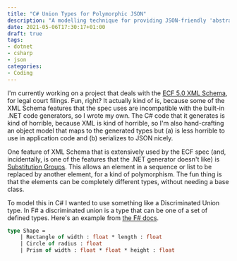 ```yaml
---
title: "C# Union Types for Polymorphic JSON"
description: "A modelling technique for providing JSON-friendly 'abstract' types"
date: 2021-05-06T17:30:17+01:00
draft: true
tags:
- dotnet
- csharp
- json
categories:
- Coding
---
```


I'm currently working on a project that deals with the
[ECF 5.0 XML Schema](https://github.com/oasis-tcs/legalxml-courtfiling-5.0-spec),
for legal court filings. Fun, right? It actually kind of is, because some
of the XML Schema features that the spec uses are incompatible with the
built-in .NET code generators, so I wrote my own. The C# code that it
generates is kind of horrible, because XML is kind of horrible, so I'm also
hand-crafting an object model that maps to the generated types but
(a) is less horrible to use in application code and (b) serializes to JSON
nicely.

One feature of XML Schema that is extensively used by the ECF spec (and,
incidentally, is one of the features that the .NET generator doesn't like) is
[Substitution Groups](https://www.w3.org/2002/ws/databinding/examples/6/09/SubstitutionGroup/).
This allows an element in a sequence or list to be replaced by another 
element, for a kind of polymorphism. The fun thing is that the elements
can be completely different types, without needing a base class.

To model this in C# I wanted to use something like a Discriminated Union
type. In F# a discriminated union is a type that can be one of a set of
defined types.  Here's an example from
[the F# docs](https://docs.microsoft.com/dotnet/fsharp/language-reference/discriminated-unions).

```fsharp
type Shape =
    | Rectangle of width : float * length : float
    | Circle of radius : float
    | Prism of width : float * float * height : float
```
